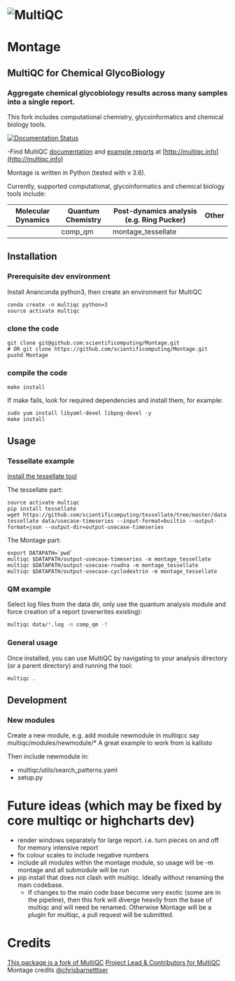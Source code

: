 # ![MultiQC](https://raw.githubusercontent.com/ewels/MultiQC/master/docs/images/MultiQC_logo.png)

# Montage
## MultiQC for Chemical GlycoBiology
### Aggregate chemical glycobiology results across many samples into a single report.

This fork includes computational chemistry, glycoinformatics and chemical biology tools.


[![Documentation Status](https://readthedocs.org/projects/montage/badge/?version=latest)](https://montage.readthedocs.io/en/latest/?badge=latest)

-Find MultiQC [documentation](http://multiqc.info/docs) and [example reports](http://multiqc.info/examples/rna-seq/multiqc_report.html) at [http://multiqc.info](http://multiqc.info)



Montage is written in Python (tested with v 3.6). 

Currently, supported computational, glycoinformatics and chemical biology tools include:

|Molecular Dynamics               | Quantum Chemistry      | Post-dynamics analysis (e.g. Ring Pucker) | Other |
|---------------------------------|------------------------|---------------------------|----------------------|
|                                 |comp_qm                 |montage_tessellate             |                      |


## Installation

### Prerequisite dev environment
Install Ananconda python3, then create an environment for MultiQC

```
conda create -n multiqc python=3
source activate multiqc
```

### clone the code

```
git clone git@github.com:scientificomputing/Montage.git
# OR git clone https://github.com/scientificomputing/Montage.git
pushd Montage
```

### compile the code
```
make install

```
If make fails, look for required dependencies and install them, for example:

```
sudo yum install libyaml-devel libpng-devel -y
make install
```

## Usage

### Tessellate example

[Install the tessellate tool](https://github.com/scientificomputing/tessellate)

The tessellate part:
```
source activate multiqc
pip install tessellate
wget https://github.com/scientificomputing/tessellate/tree/master/data
tessellate data/usecase-timeseries --input-format=builtin --output-format=json --output-dir=output-usecase-timeseries
```

The Montage part:
```
export DATAPATH=`pwd`
multiqc $DATAPATH/output-usecase-timeseries -m montage_tessellate 
multiqc $DATAPATH/output-usecase-rnadna -m montage_tessellate 
multiqc $DATAPATH/output-usecase-cyclodextrin -m montage_tessellate 

```

### QM example
Select log files from the data dir, only use the quantum analysis module and force creation of a report (overwrites existing):

```bash
multiqc data/*.log -m comp_qm -f
```

### General usage
Once installed, you can use MultiQC by navigating to your analysis directory
(or a parent directory) and running the tool:
```bash
multiqc .
```


## Development

### New modules
Create a new module, e.g. add module newmodule in multiqcc say multiqc/modules/newmodule/*
A great example to work from is kallisto

Then include newmodule in:
 - multiqc/utils/search_patterns.yaml
 - setup.py


# Future ideas (which may be fixed by core multiqc or highcharts dev)

- render windows separately for large report. i.e. turn pieces on and off for memory intensive report
- fix colour scales to include negative numbers
- include all modules within the montage module, so usage will be -m montage and all submodule will be run
- pip install that does not clash with multiqc. Ideally without renaming the main codebase. 
  - If changes to the main code base become very exotic (some are in the pipeline), then this fork will diverge heavily from the base of multiqc and will need be renamed. Otherwise Montage will be a plugin for multiqc, a pull request will be submitted.

# Credits
[This package is a fork of MultiQC](https://github.com/ewels/MultiQC/)
[Project Lead & Contributors for MultiQC](README-multiqc.md)
Montage credits [@chrisbarnetttser](https://github.com/chrisbarnettster)



